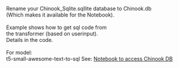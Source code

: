Rename your Chinook_Sqlite.sqllite database to Chinook.db<br>
(Which makes it available for the Notebook).<br>
<br>
Example shows how to get sql code from<br> 
the transformer (based on userinput).<br>
Details in the code. <br>
<br>
For model: <br>t5-small-awesome-text-to-sql
See: <a href="AccessDbFromLangchain.ipynb">Notebook to access Chinook DB</a>

